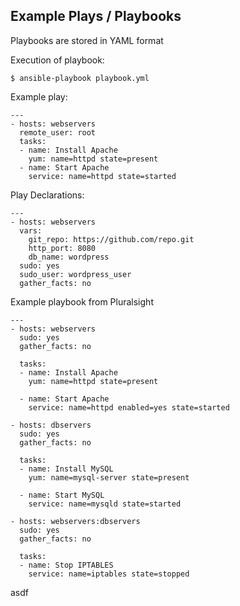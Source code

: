 <h2>Example Plays / Playbooks</h2>

Playbooks are stored in YAML format

Execution of playbook:

`$ ansible-playbook playbook.yml`

Example play:

```
---
- hosts: webservers
  remote_user: root
  tasks:
  - name: Install Apache
    yum: name=httpd state=present
  - name: Start Apache
    service: name=httpd state=started
```

Play Declarations:

```
---
- hosts: webservers
  vars:
    git_repo: https://github.com/repo.git
    http_port: 8080
    db_name: wordpress
  sudo: yes
  sudo_user: wordpress_user
  gather_facts: no
```
Example playbook from Pluralsight

```
---
- hosts: webservers
  sudo: yes
  gather_facts: no

  tasks:
  - name: Install Apache
    yum: name=httpd state=present

  - name: Start Apache
    service: name=httpd enabled=yes state=started

- hosts: dbservers
  sudo: yes
  gather_facts: no

  tasks:
  - name: Install MySQL
    yum: name=mysql-server state=present

  - name: Start MySQL
    service: name=mysqld state=started

- hosts: webservers:dbservers
  sudo: yes
  gather_facts: no

  tasks:
  - name: Stop IPTABLES
    service: name=iptables state=stopped
```

asdf
